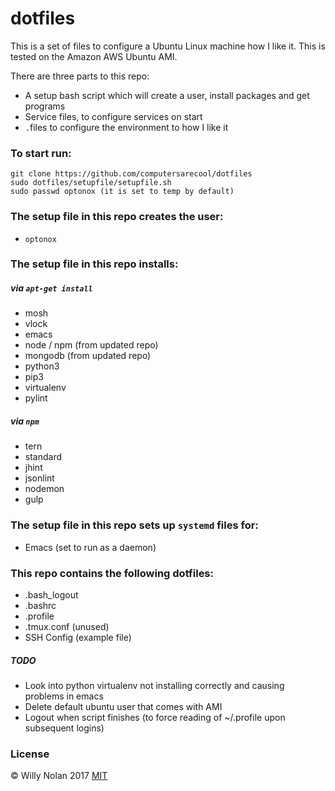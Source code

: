 # dotfiles
This is a set of files to configure a Ubuntu Linux machine how I like it. This is tested on the Amazon AWS Ubuntu AMI.


There are three parts to this repo:
- A setup bash script which will create a user, install packages and get programs
- Service files, to configure services on start
- `.`files to configure the environment to how I like it

### To start run:
```shell
git clone https://github.com/computersarecool/dotfiles
sudo dotfiles/setupfile/setupfile.sh
sudo passwd optonox (it is set to temp by default)
```

### The setup file in this repo creates the user:
- `optonox`

### The setup file in this repo installs:
##### via `apt-get install`
- mosh
- vlock
- emacs
- node / npm (from updated repo)
- mongodb (from updated repo)
- python3
- pip3
- virtualenv
- pylint

##### via `npm`
- tern
- standard
- jhint
- jsonlint
- nodemon
- gulp

### The setup file in this repo sets up `systemd` files for:
- Emacs (set to run as a daemon)

### This repo contains the following dotfiles:
- .bash_logout
- .bashrc
- .profile
- .tmux.conf (unused)
- SSH Config (example file)

##### TODO
- Look into python virtualenv not installing correctly and causing problems in emacs
- Delete default ubuntu user that comes with AMI
- Logout when script finishes (to force reading of ~/.profile upon subsequent logins)

### License
:copyright: Willy Nolan 2017 
[MIT](http://en.wikipedia.org/wiki/MIT_License)
